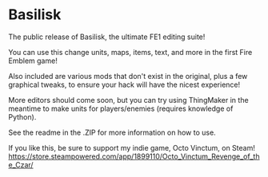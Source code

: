 # Basilisk
The public release of Basilisk, the ultimate FE1 editing suite!

You can use this change units, maps, items, text, and more in the first Fire Emblem game!

Also included are various mods that don't exist in the original, plus a few graphical tweaks,
to ensure your hack will have the nicest experience!

More editors should come soon, but you can try using ThingMaker in the meantime to make units for players/enemies (requires knowledge of Python).

See the readme in the .ZIP for more information on how to use.

If you like this, be sure to support my indie game, Octo Vinctum, on Steam!
https://store.steampowered.com/app/1899110/Octo_Vinctum_Revenge_of_the_Czar/
